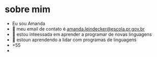 # sobre mim
- Eu sou Amanda 
- 👀 meu email de contato é amanda.leindecker@escola.pr.gov.br
- 🌱 estou inteessada em aprender a programar de novas linguagens 
- 💞️ estoun aprendendo a lidar com programas  de linguagens
- +55
-
